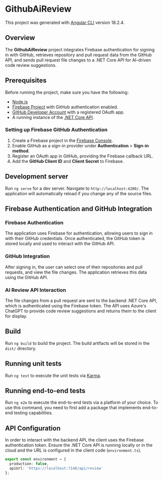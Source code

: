 # GithubAiReview

This project was generated with [Angular CLI](https://github.com/angular/angular-cli) version 18.2.4.

## Overview

The **GithubAiReview** project integrates Firebase authentication for signing in with GitHub, retrieves repository and pull request data from the GitHub API, and sends pull request file changes to a .NET Core API for AI-driven code review suggestions.

## Prerequisites

Before running the project, make sure you have the following:
- [Node.js](https://nodejs.org/)
- [Firebase Project](https://firebase.google.com/) with GitHub authentication enabled.
- [GitHub Developer Account](https://github.com/settings/developers) with a registered OAuth app.
- A running instance of the [.NET Core API](https://github.com/yourusername/code-review-api).

### Setting up Firebase GitHub Authentication

1. Create a Firebase project in the [Firebase Console](https://console.firebase.google.com/).
2. Enable GitHub as a sign-in provider under **Authentication** > **Sign-in method**.
3. Register an OAuth app in GitHub, providing the Firebase callback URL.
4. Add the **GitHub Client ID** and **Client Secret** to Firebase.

## Development server

Run `ng serve` for a dev server. Navigate to `http://localhost:4200/`. The application will automatically reload if you change any of the source files.

## Firebase Authentication and GitHub Integration

### Firebase Authentication
The application uses Firebase for authentication, allowing users to sign in with their GitHub credentials. Once authenticated, the GitHub token is stored locally and used to interact with the GitHub API.

### GitHub Integration
After signing in, the user can select one of their repositories and pull requests, and view the file changes. The application retrieves this data using the GitHub API.

### AI Review API Interaction
The file changes from a pull request are sent to the backend .NET Core API, which is authenticated using the Firebase token. The API uses Azure's ChatGPT to provide code review suggestions and returns them to the client for display.

## Build

Run `ng build` to build the project. The build artifacts will be stored in the `dist/` directory.

## Running unit tests

Run `ng test` to execute the unit tests via [Karma](https://karma-runner.github.io).

## Running end-to-end tests

Run `ng e2e` to execute the end-to-end tests via a platform of your choice. To use this command, you need to first add a package that implements end-to-end testing capabilities.

## API Configuration

In order to interact with the backend API, the client uses the Firebase authentication token. Ensure the .NET Core API is running locally or in the cloud and the URL is configured in the client code (`environment.ts`).

```typescript
export const environment = {
  production: false,
  apiUrl: 'https://localhost:7148/api/review'
};
